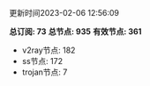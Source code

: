 更新时间2023-02-06 12:56:09

**总订阅: 73**
**总节点: 935**
**有效节点: 361**
- v2ray节点: 182
- ss节点: 172
- trojan节点: 7
